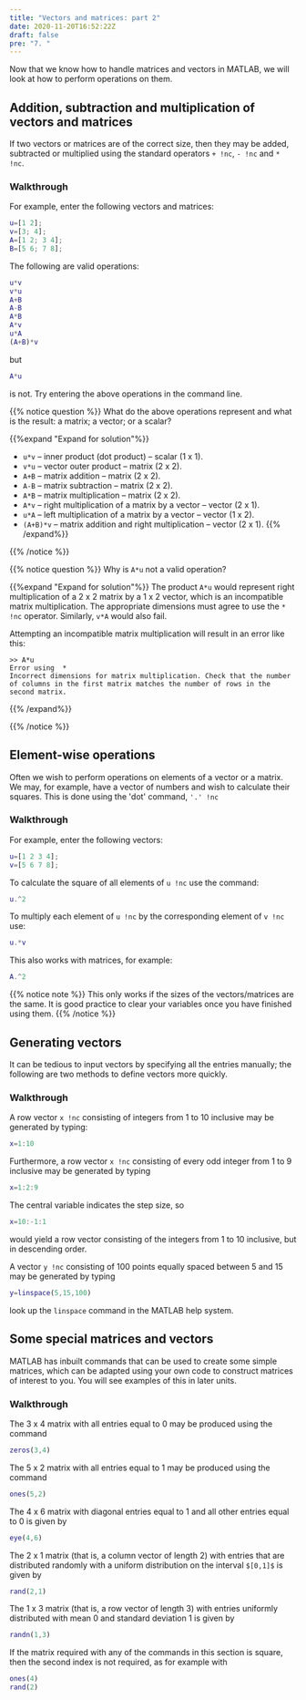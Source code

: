 ```yaml
---
title: "Vectors and matrices: part 2"
date: 2020-11-20T16:52:22Z
draft: false
pre: "7. "
---
```



Now that we know how to handle matrices and vectors in MATLAB, we will look at how to perform operations on them.


## Addition, subtraction and multiplication of vectors and matrices

If two vectors or matrices are of the correct size, then they may be added, subtracted or multiplied using the standard operators `+ !nc`, `- !nc` and `* !nc`.

### Walkthrough

For example, enter the following vectors and matrices:

```matlab
u=[1 2];
v=[3; 4];
A=[1 2; 3 4];
B=[5 6; 7 8];
```

The following are valid operations:

```matlab
u*v
v*u
A+B
A-B
A*B
A*v
u*A
(A+B)*v
```

but

```matlab
A*u
```

is not.
Try entering the above operations in the command line.

{{% notice question %}}
What do the above operations represent and what is the result: a matrix; a vector; or a scalar?

{{%expand "Expand for solution"%}}
- `u*v` – inner product (dot product) – scalar (1 x 1).
- `v*u` – vector outer product – matrix (2 x 2).
- `A+B` – matrix addition – matrix (2 x 2).
- `A-B` – matrix subtraction – matrix (2 x 2).
- `A*B` – matrix multiplication – matrix (2 x 2).
- `A*v` – right multiplication of a matrix by a vector – vector (2 x 1).
- `u*A` – left multiplication of a matrix by a vector – vector (1 x 2).
- `(A+B)*v` – matrix addition and right multiplication – vector (2 x 1).
{{% /expand%}}

{{% /notice %}}

{{% notice question %}}
Why is `A*u` not a valid operation?

{{%expand "Expand for solution"%}}
The product `A*u` would represent right multiplication of a 2 x 2 matrix by a 1 x 2 vector, which is an incompatible matrix multiplication.
The appropriate dimensions must agree to use the `* !nc` operator.
Similarly, `v*A` would also fail.

Attempting an incompatible matrix multiplication will result in an error like this:

```plaintext
>> A*u
Error using  * 
Incorrect dimensions for matrix multiplication. Check that the number of columns in the first matrix matches the number of rows in the second matrix.
```
{{% /expand%}}

{{% /notice %}}


## Element-wise operations

Often we wish to perform operations on elements of a vector or a matrix.
We may, for example, have a vector of numbers and wish to calculate their squares.
This is done using the 'dot' command, `'.' !nc`

### Walkthrough

For example, enter the following vectors:

```matlab
u=[1 2 3 4];
v=[5 6 7 8];
```

To calculate the square of all elements of `u !nc` use the command:

```matlab
u.^2
```

To multiply each element of `u !nc` by the corresponding element of `v !nc` use:

```matlab
u.*v
```

This also works with matrices, for example:

```matlab
A.^2
```

{{% notice note %}}
This only works if the sizes of the vectors/matrices are the same.
It is good practice to clear your variables once you have finished using them.
{{% /notice %}}


## Generating vectors

It can be tedious to input vectors by specifying all the entries manually; the following are two methods to define vectors more quickly.

### Walkthrough

A row vector `x !nc` consisting of integers from 1 to 10 inclusive may be generated by typing:

```matlab
x=1:10
```

Furthermore, a row vector `x !nc` consisting of every odd integer from 1 to 9 inclusive may be generated by typing

```matlab
x=1:2:9
```

The central variable indicates the step size, so

```matlab
x=10:-1:1
```

would yield a row vector consisting of the integers from 1 to 10 inclusive, but in descending order.

A vector `y !nc` consisting of 100 points equally spaced between 5 and 15 may be generated by typing

```matlab
y=linspace(5,15,100)
```

look up the `linspace` command in the MATLAB help system.


## Some special matrices and vectors

MATLAB has inbuilt commands that can be used to create some simple matrices, which can be adapted using your own code to construct matrices of interest to you.
You will see examples of this in later units.

### Walkthrough
The 3 x 4 matrix with all entries equal to 0 may be produced using the command

```matlab
zeros(3,4)
```

The 5 x 2 matrix with all entries equal to 1 may be produced using the command

```matlab
ones(5,2)
```

The 4 x 6 matrix with diagonal entries equal to 1 and all other entries equal to 0 is given by

```matlab
eye(4,6)
```

The 2 x 1 matrix (that is, a column vector of length 2) with entries that are distributed randomly with a uniform distribution on the interval `$[0,1]$` is given by

```matlab
rand(2,1)
```

The 1 x 3 matrix (that is, a row vector of length 3) with entries uniformly distributed with mean 0 and standard deviation 1 is given by

```matlab
randn(1,3)
```

If the matrix required with any of the commands in this section is square, then the second index is not required, as for example with

```matlab
ones(4)
rand(2)
```
